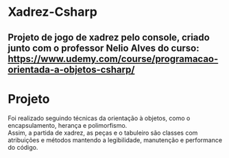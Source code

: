 # Xadrez-Csharp

## Projeto de jogo de xadrez pelo console, criado junto com o professor Nelio Alves do curso: https://www.udemy.com/course/programacao-orientada-a-objetos-csharp/ 

# Projeto
 Foi realizado seguindo técnicas da orientação à objetos, como o encapsulamento, herança e polimorfismo. <br>
 Assim, a partida de xadrez, as peças e o tabuleiro são classes com atribuições e métodos mantendo a legibilidade, manutenção e performance do código. 
